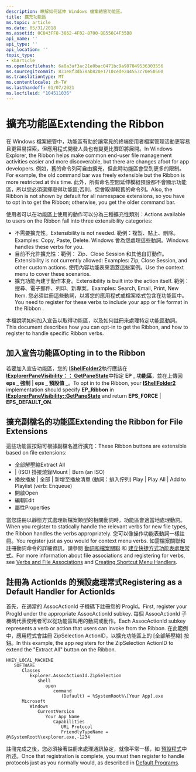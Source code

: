 ```yaml
---
description: 瞭解如何延伸 Windows 檔案總管功能區。
title: 擴充功能區
ms.topic: article
ms.date: 05/31/2018
ms.assetid: 0C043FF8-3862-4F02-8700-BB556C4F35B8
api_name: ''
api_type: ''
api_location: ''
topic_type:
- kbArticle
ms.openlocfilehash: 6a0a3af3ac21e0bac0471bc9a987849536303556
ms.sourcegitcommit: 831e8f3db78ab820e1710cede244553c70e50500
ms.translationtype: MT
ms.contentlocale: zh-TW
ms.lasthandoff: 01/07/2021
ms.locfileid: "104511036"
---
```

# <a name="extending-the-ribbon"></a><span data-ttu-id="9b95a-103">擴充功能區</span><span class="sxs-lookup"><span data-stu-id="9b95a-103">Extending the Ribbon</span></span>

<span data-ttu-id="9b95a-104">在 Windows 檔案總管中，功能區有助於讓常見的終端使用者檔案管理活動更容易且更容易探索，但應用程式開發人員也有變更比賽即將展開。</span><span class="sxs-lookup"><span data-stu-id="9b95a-104">In Windows Explorer, the Ribbon helps make common end-user file management activities easier and more discoverable, but there are changes afoot for app developers.</span></span> <span data-ttu-id="9b95a-105">例如，舊的命令列可自由擴充，但此時功能區會受到更多的限制。</span><span class="sxs-lookup"><span data-stu-id="9b95a-105">For example, the old command bar was freely extensible but the Ribbon is more restricted at this time.</span></span> <span data-ttu-id="9b95a-106">此外，所有命名空間延伸模組預設都不會顯示功能區，所以您必須選擇取得功能區;否則，您會取得較舊的命令列。</span><span class="sxs-lookup"><span data-stu-id="9b95a-106">Also, the Ribbon is not shown by default for all namespace extensions, so you have to opt in to get the Ribbon; otherwise, you get the older command bar.</span></span>

<span data-ttu-id="9b95a-107">使用者可以在功能區上使用的動作可以分為三種擴充性類別：</span><span class="sxs-lookup"><span data-stu-id="9b95a-107">Actions available to users on the Ribbon fall into three extensibility categories:</span></span>

-   <span data-ttu-id="9b95a-108">不需要擴充性。</span><span class="sxs-lookup"><span data-stu-id="9b95a-108">Extensibility is not needed.</span></span> <span data-ttu-id="9b95a-109">範例：複製、貼上、刪除。</span><span class="sxs-lookup"><span data-stu-id="9b95a-109">Examples: Copy, Paste, Delete.</span></span> <span data-ttu-id="9b95a-110">Windows 會為您處理這些動詞。</span><span class="sxs-lookup"><span data-stu-id="9b95a-110">Windows handles these verbs for you.</span></span>
-   <span data-ttu-id="9b95a-111">目前不允許擴充性：範例： Zip、Close Session 和其他自訂動作。</span><span class="sxs-lookup"><span data-stu-id="9b95a-111">Extensibility is not currently allowed: Examples: Zip, Close Session, and other custom actions.</span></span> <span data-ttu-id="9b95a-112">使用內容功能表來涵蓋這些案例。</span><span class="sxs-lookup"><span data-stu-id="9b95a-112">Use the context menu to cover these scenarios.</span></span>
-   <span data-ttu-id="9b95a-113">擴充功能內建于動作本身。</span><span class="sxs-lookup"><span data-stu-id="9b95a-113">Extensibility is built into the action itself.</span></span> <span data-ttu-id="9b95a-114">範例：搜尋、電子郵件、列印、新專案。</span><span class="sxs-lookup"><span data-stu-id="9b95a-114">Examples: Search, Email, Print, New Item.</span></span> <span data-ttu-id="9b95a-115">您必須註冊這些動詞，以將您的應用程式或檔案格式包含在功能區中。</span><span class="sxs-lookup"><span data-stu-id="9b95a-115">You need to register for these verbs to include your app or file format in the Ribbon .</span></span>

<span data-ttu-id="9b95a-116">本檔說明如何加入宣告以取得功能區，以及如何註冊來處理特定功能區動詞。</span><span class="sxs-lookup"><span data-stu-id="9b95a-116">This document describes how you can opt-in to get the Ribbon, and how to register to handle specific Ribbon verbs.</span></span>

## <a name="opting-in-to-the-ribbon"></a><span data-ttu-id="9b95a-117">加入宣告功能區</span><span class="sxs-lookup"><span data-stu-id="9b95a-117">Opting in to the Ribbon</span></span>

<span data-ttu-id="9b95a-118">若要加入宣告功能區，您的 [**IShellFolder2**](/windows/desktop/api/shobjidl_core/nn-shobjidl_core-ishellfolder2)執行應該在 [**IExplorerPaneVisibility：： GetPaneState**](/windows/desktop/api/shobjidl_core/nf-shobjidl_core-iexplorerpanevisibility-getpanestate)中指定 **EP \_ 功能區**，並在上傳回 **eps \_ 強制** \| **eps \_ 預設值 \_**。</span><span class="sxs-lookup"><span data-stu-id="9b95a-118">To opt in to the Ribbon, your [**IShellFolder2**](/windows/desktop/api/shobjidl_core/nn-shobjidl_core-ishellfolder2) implementation should specify **EP\_Ribbon** in [**IExplorerPaneVisibility::GetPaneState**](/windows/desktop/api/shobjidl_core/nf-shobjidl_core-iexplorerpanevisibility-getpanestate) and return **EPS\_FORCE** \| **EPS\_DEFAULT\_ON**.</span></span>

## <a name="extending-the-ribbon-for-file-extensions"></a><span data-ttu-id="9b95a-119">擴充副檔名的功能區</span><span class="sxs-lookup"><span data-stu-id="9b95a-119">Extending the Ribbon for File Extensions</span></span>

<span data-ttu-id="9b95a-120">這些功能區按鈕可根據副檔名進行擴充：</span><span class="sxs-lookup"><span data-stu-id="9b95a-120">These Ribbon buttons are extensible based on file extensions:</span></span>

-   <span data-ttu-id="9b95a-121">全部解壓縮</span><span class="sxs-lookup"><span data-stu-id="9b95a-121">Extract All</span></span>
-   <span data-ttu-id="9b95a-122">\| (ISO) 掛接燒錄</span><span class="sxs-lookup"><span data-stu-id="9b95a-122">Mount \| Burn (an ISO)</span></span>
-   <span data-ttu-id="9b95a-123">播放播放 \| 全部 \| 新增至播放清單 (動詞：排入佇列) </span><span class="sxs-lookup"><span data-stu-id="9b95a-123">Play \| Play All \| Add to Playlist (verb: Enqueue)</span></span>
-   <span data-ttu-id="9b95a-124">開啟</span><span class="sxs-lookup"><span data-stu-id="9b95a-124">Open</span></span>
-   <span data-ttu-id="9b95a-125">編輯</span><span class="sxs-lookup"><span data-stu-id="9b95a-125">Edit</span></span>
-   <span data-ttu-id="9b95a-126">屬性</span><span class="sxs-lookup"><span data-stu-id="9b95a-126">Properties</span></span>

<span data-ttu-id="9b95a-127">當您註冊以靜態方式處理新檔案類型的相關動詞時，功能區會適當地處理動詞。</span><span class="sxs-lookup"><span data-stu-id="9b95a-127">When you register to statically handle the relevant verbs for new file types, the Ribbon handles the verbs appropriately.</span></span> <span data-ttu-id="9b95a-128">您可以像操作功能表動詞一樣註冊。</span><span class="sxs-lookup"><span data-stu-id="9b95a-128">You register just as you would for context menu verbs.</span></span> <span data-ttu-id="9b95a-129">如需檔案關聯和註冊動詞命令的詳細資訊，請參閱 [動詞和檔案關聯](fa-verbs.md) 和 [建立快捷方式功能表處理常式](context-menu-handlers.md)。</span><span class="sxs-lookup"><span data-stu-id="9b95a-129">For more information about file associations and registering for verbs, see [Verbs and File Associations](fa-verbs.md) and [Creating Shortcut Menu Handlers](context-menu-handlers.md).</span></span>

## <a name="registering-as-a-default-handler-for-actionids"></a><span data-ttu-id="9b95a-130">註冊為 ActionIds 的預設處理常式</span><span class="sxs-lookup"><span data-stu-id="9b95a-130">Registering as a Default Handler for ActionIds</span></span>

<span data-ttu-id="9b95a-131">首先，在適當的 AssocActionId 子機碼下註冊您的 ProgId。</span><span class="sxs-lookup"><span data-stu-id="9b95a-131">First, register your ProgId under the appropriate AssocActionId subkey.</span></span> <span data-ttu-id="9b95a-132">每個 AssocActionId 子機碼代表使用者可以從功能區叫用的動詞或動作。</span><span class="sxs-lookup"><span data-stu-id="9b95a-132">Each AssocActionId subkey represents a verb or action that users can invoke from the Ribbon.</span></span> <span data-ttu-id="9b95a-133">在此範例中，應用程式會註冊 ZipSelection ActionID，以擴充功能區上的 [全部解壓縮] 按鈕。</span><span class="sxs-lookup"><span data-stu-id="9b95a-133">In this example, the app registers for the ZipSelection ActionID to extend the "Extract All" button on the Ribbon.</span></span>

```
HKEY_LOCAL_MACHINE
   SOFTWARE
      Classes
         Explorer.AssocActionId.ZipSelection
            shell
               open
                  command
                     (Default) = %SystemRoot%\[Your App].exe
      Microsoft
         Windows
            CurrentVersion
               Your App Name
                  Capabilities
                     URL Protocol
                     FriendlyTypeName = @%SystemRoot%\explorer.exe,-1234
```

<span data-ttu-id="9b95a-134">註冊完成之後，您必須接著註冊來處理通訊協定，就像平常一樣，如 [預設程式](default-programs.md)中所述。</span><span class="sxs-lookup"><span data-stu-id="9b95a-134">Once that registration is complete, you must then register to handle protocols just as you normally would, as described in [Default Programs](default-programs.md).</span></span>

 

 



